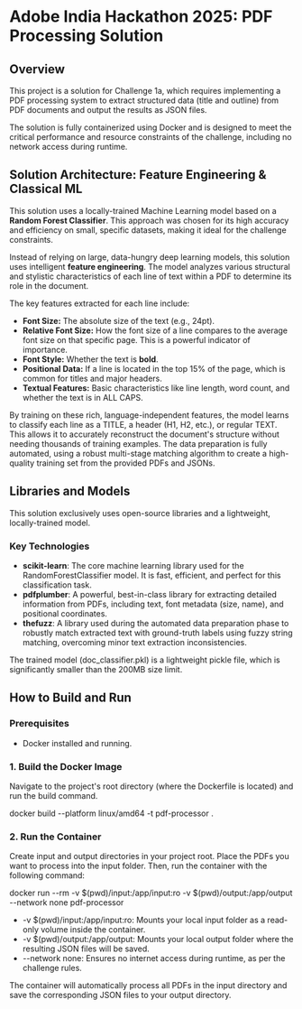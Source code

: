 # **Adobe India Hackathon 2025: PDF Processing Solution**

## **Overview**

This project is a solution for Challenge 1a, which requires implementing a PDF processing system to extract structured data (title and outline) from PDF documents and output the results as JSON files.

The solution is fully containerized using Docker and is designed to meet the critical performance and resource constraints of the challenge, including no network access during runtime.

## **Solution Architecture: Feature Engineering & Classical ML**

This solution uses a locally-trained Machine Learning model based on a **Random Forest Classifier**. This approach was chosen for its high accuracy and efficiency on small, specific datasets, making it ideal for the challenge constraints.

Instead of relying on large, data-hungry deep learning models, this solution uses intelligent **feature engineering**. The model analyzes various structural and stylistic characteristics of each line of text within a PDF to determine its role in the document.

The key features extracted for each line include:

* **Font Size:** The absolute size of the text (e.g., 24pt).  
* **Relative Font Size:** How the font size of a line compares to the average font size on that specific page. This is a powerful indicator of importance.  
* **Font Style:** Whether the text is **bold**.  
* **Positional Data:** If a line is located in the top 15% of the page, which is common for titles and major headers.  
* **Textual Features:** Basic characteristics like line length, word count, and whether the text is in ALL CAPS.

By training on these rich, language-independent features, the model learns to classify each line as a TITLE, a header (H1, H2, etc.), or regular TEXT. This allows it to accurately reconstruct the document's structure without needing thousands of training examples. The data preparation is fully automated, using a robust multi-stage matching algorithm to create a high-quality training set from the provided PDFs and JSONs.

## **Libraries and Models**

This solution exclusively uses open-source libraries and a lightweight, locally-trained model.

### **Key Technologies**

* **scikit-learn**: The core machine learning library used for the RandomForestClassifier model. It is fast, efficient, and perfect for this classification task.  
* **pdfplumber**: A powerful, best-in-class library for extracting detailed information from PDFs, including text, font metadata (size, name), and positional coordinates.  
* **thefuzz**: A library used during the automated data preparation phase to robustly match extracted text with ground-truth labels using fuzzy string matching, overcoming minor text extraction inconsistencies.

The trained model (doc\_classifier.pkl) is a lightweight pickle file, which is significantly smaller than the 200MB size limit.

## **How to Build and Run**

### **Prerequisites**

* Docker installed and running.

### **1\. Build the Docker Image**

Navigate to the project's root directory (where the Dockerfile is located) and run the build command.

docker build \--platform linux/amd64 \-t pdf-processor .

### **2\. Run the Container**

Create input and output directories in your project root. Place the PDFs you want to process into the input folder. Then, run the container with the following command:

docker run \--rm \-v $(pwd)/input:/app/input:ro \-v $(pwd)/output:/app/output \--network none pdf-processor

* \-v $(pwd)/input:/app/input:ro: Mounts your local input folder as a read-only volume inside the container.  
* \-v $(pwd)/output:/app/output: Mounts your local output folder where the resulting JSON files will be saved.  
* \--network none: Ensures no internet access during runtime, as per the challenge rules.

The container will automatically process all PDFs in the input directory and save the corresponding JSON files to your output directory.

